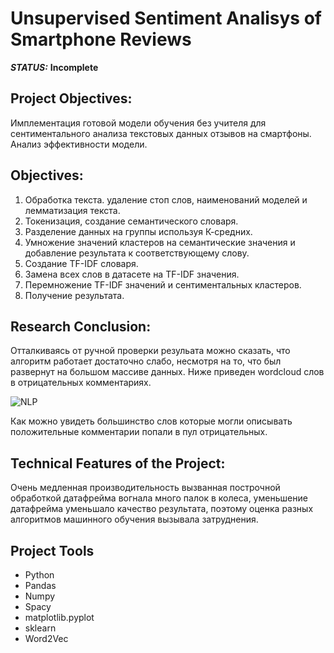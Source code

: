 # Unsupervised Sentiment Analisys of Smartphone Reviews



***STATUS:*** **Incomplete**


## Project Objectives:

Имплементация готовой модели обучения без учителя для сентиментального анализа текстовых данных отзывов на смартфоны. Анализ эффективности модели.

## Objectives: 

1. Обработка текста. удаление стоп слов, наименований моделей и лемматизация текста.
2. Токенизация, создание семантического словаря.
3. Разделение данных на группы используя К-средних.
4. Умножение значений кластеров на семантические значения и добавление результата к соответствующему слову.
5. Создание TF-IDF словаря.
6. Замена всех слов в датасете на TF-IDF значения.
7. Перемножение TF-IDF значений и сентиментальных кластеров.
8. Получение результата.

## Research Conclusion:

Отталкиваясь от ручной проверки резульата можно сказать, что алгоритм работает достаточно слабо, несмотря на то, что был развернут на большом массиве данных. Ниже приведен wordcloud слов в отрицательных комментариях.

<img src="https://i.imgur.com/TovFCLn.png" alt="NLP"/>

Как можно увидеть большинство слов которые могли описывать положительные комментарии попали в пул отрицательных.

## Technical Features of the Project:

Очень медленная производительность вызванная построчной обработкой датафрейма вогнала много палок в колеса, уменьшение датафрейма уменьшало качество результата, поэтому оценка разных алгоритмов машинного обучения вызывала затруднения.

## Project Tools

- Python
- Pandas
- Numpy
- Spacy
- matplotlib.pyplot
- sklearn
- Word2Vec
